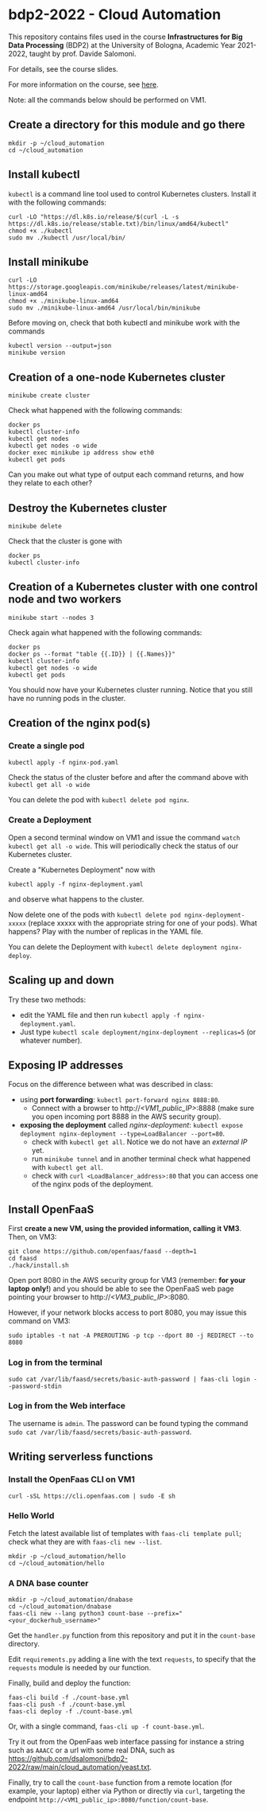 # bdp2-2022 - Cloud Automation
This repository contains files used in the course <b>Infrastructures for Big Data Processing</b> (BDP2) at the University of Bologna, Academic Year 2021-2022, taught by prof. Davide Salomoni.

For details, see the course slides.

For more information on the course, see <a href=https://www.unibo.it/en/teaching/course-unit-catalogue/course-unit/2021/435337>here</a>.

Note: all the commands below should be performed on VM1.

## Create a directory for this module and go there

```
mkdir -p ~/cloud_automation
cd ~/cloud_automation

```

## Install kubectl

`kubectl` is a command line tool used to control Kubernetes clusters. Install it with the following commands:

```
curl -LO "https://dl.k8s.io/release/$(curl -L -s https://dl.k8s.io/release/stable.txt)/bin/linux/amd64/kubectl"
chmod +x ./kubectl
sudo mv ./kubectl /usr/local/bin/

```

## Install minikube

```
curl -LO https://storage.googleapis.com/minikube/releases/latest/minikube-linux-amd64
chmod +x ./minikube-linux-amd64
sudo mv ./minikube-linux-amd64 /usr/local/bin/minikube

```

Before moving on, check that both kubectl and minikube work with the commands

```
kubectl version --output=json
minikube version
```

## Creation of a one-node Kubernetes cluster

```
minikube create cluster
```

Check what happened with the following commands:

```
docker ps
kubectl cluster-info
kubectl get nodes
kubectl get nodes -o wide
docker exec minikube ip address show eth0
kubectl get pods
```

Can you make out what type of output each command returns, and how they relate to each other?

## Destroy the Kubernetes cluster

```
minikube delete
```

Check that the cluster is gone with 

```
docker ps
kubectl cluster-info
```

## Creation of a Kubernetes cluster with one control node and two workers

```
minikube start --nodes 3
```

Check again what happened with the following commands:

```
docker ps
docker ps --format "table {{.ID}} | {{.Names}}"
kubectl cluster-info
kubectl get nodes -o wide
kubectl get pods
```

You should now have your Kubernetes cluster running. Notice that you still have no running pods in the cluster.

## Creation of the nginx pod(s)

### Create a single pod

```
kubectl apply -f nginx-pod.yaml
```

Check the status of the cluster before and after the command above with `kubectl get all -o wide`

You can delete the pod with `kubectl delete pod nginx`.

### Create a Deployment

Open a second terminal window on VM1 and issue the command `watch kubectl get all -o wide`. This will periodically check the status of our Kubernetes cluster. 

Create a "Kubernetes Deployment" now with

```
kubectl apply -f nginx-deployment.yaml
```

and observe what happens to the cluster. 

Now delete one of the pods with `kubectl delete pod nginx-deployment-xxxxx` (replace xxxxx with the appropriate string for one of your pods). What happens? Play with the number of replicas in the YAML file.

You can delete the Deployment with `kubectl delete deployment nginx-deploy`. 

## Scaling up and down

Try these two methods:
- edit the YAML file and then run `kubectl apply -f nginx-deployment.yaml`.
- Just type `kubectl scale deployment/nginx-deployment --replicas=5` (or whatever number).

## Exposing IP addresses

Focus on the difference between what was described in class:
- using __port forwarding__: `kubectl port-forward nginx 8888:80`.
  - Connect with a browser to http://_<VM1_public_IP>_:8888 (make sure you open incoming port 8888 in the AWS security group).
- __exposing the deployment__ called _nginx-deployment_: `kubectl expose deployment nginx-deployment --type=LoadBalancer --port=80`.
  - check with `kubectl get all`. Notice we do not have an _external IP_ yet.
  - run `minikube tunnel` and in another terminal check what happened with `kubectl get all`.
  - check with `curl <LoadBalancer_address>:80` that you can access one of the nginx pods of the deployment.

## Install OpenFaaS

First **create a new VM, using the provided information, calling it VM3**. Then, on VM3:

```
git clone https://github.com/openfaas/faasd --depth=1
cd faasd
./hack/install.sh

```

Open port 8080 in the AWS security group for VM3 (remember: **for your laptop only!**) and you should be able to see the OpenFaaS web page pointing your browser to http://_<VM3_public_IP>_:8080.

However, if your network blocks access to port 8080, you may issue this command on VM3:

```
sudo iptables -t nat -A PREROUTING -p tcp --dport 80 -j REDIRECT --to 8080
```

### Log in from the terminal

```
sudo cat /var/lib/faasd/secrets/basic-auth-password | faas-cli login --password-stdin
```

### Log in from the Web interface

The username is `admin`. The password can be found typing the command `sudo cat /var/lib/faasd/secrets/basic-auth-password`. 

## Writing serverless functions

### Install the OpenFaas CLI on VM1

```
curl -sSL https://cli.openfaas.com | sudo -E sh
```

### Hello World

Fetch the latest available list of templates with `faas-cli template pull`; check what they are with `faas-cli new --list`. 

```
mkdir -p ~/cloud_automation/hello
cd ~/cloud_automation/hello
```

### A DNA base counter

```
mkdir -p ~/cloud_automation/dnabase
cd ~/cloud_automation/dnabase
faas-cli new --lang python3 count-base --prefix="<your_dockerhub_username>"
```

Get the `handler.py` function from this repository and put it in the `count-base` directory. 

Edit `requirements.py` adding a line with the text `requests`, to specify that the `requests` module is needed by our function.

Finally, build and deploy the function:

```
faas-cli build -f ./count-base.yml
faas-cli push -f ./count-base.yml
faas-cli deploy -f ./count-base.yml
```

Or, with a single command, `faas-cli up -f count-base.yml`.

Try it out from the OpenFaas web interface passing for instance a string such as `AAACC` or a url with some real DNA, such as https://github.com/dsalomoni/bdp2-2022/raw/main/cloud_automation/yeast.txt. 

Finally, try to call the `count-base` function from a remote location (for example, your laptop) either via Python or directly via `curl`, targeting the endpoint `http://<VM1_public_ip>:8080/function/count-base`.